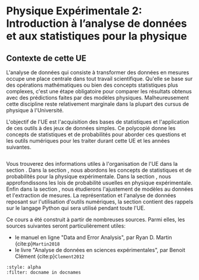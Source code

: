 # Physique Expérimentale 2: Introduction à l’analyse de données et aux statistiques pour la physique

## Contexte de cette UE

L'analyse de données qui consiste à transformer des données en mesures occupe une place centrale dans tout travail scientifique.
Qu'elle se base sur des opérations mathématiques ou bien des concepts statistiques plus complexes, c'est une étape obligatoire pour comparer les résultats obtenus avec des prédictions faites par des modèles physiques.
Malheureusement cette discipline reste relativement marginale dans la plupart des cursus de physique à l'Université.

L'objectif de l'UE est l'acquisition des bases de statistiques et l'application de ces outils à des jeux de données simples.
Ce polycopié donne les concepts de statistiques et de probabilités pour aborder ces questions et les outils numériques pour les traiter durant cette UE et les années suivantes.

```{tableofcontents}
```

Vous trouverez des informations utiles à l'organisation de l'UE dans la section [](content:orga).
Dans la section [](content:concepts), nous abordons les concepts de statistiques et de probabilités pour la physique expérimentale. Dans la section [](content:intro-loi), nous approfondissons les lois de probabilité usuelles en physique expérimentale. Enfin dans la section [](content:ajustement), nous étudierons l'ajustement de modèles au données et l'extraction de mesures.
La représentation et l'analyse de données reposant sur l'utilisation d'outils numériques, la section [](content:python-app) contient des rappels sur le langage Python qui sera utilisé pendant toute l'UE.

Ce cours a été construit à partir de nombreuses sources.
Parmi elles, les sources suivantes seront particulièrement utiles:
- le manuel en ligne "Data and Error Analysis", par Ryan D. Martin {cite:p}`Martin2018`
- le livre "Analyse de données en sciences expérimentales", par Benoit Clément {cite:p}`Clement2012`

```{bibliography}
:style: alpha
:filter: docname in docnames
```
